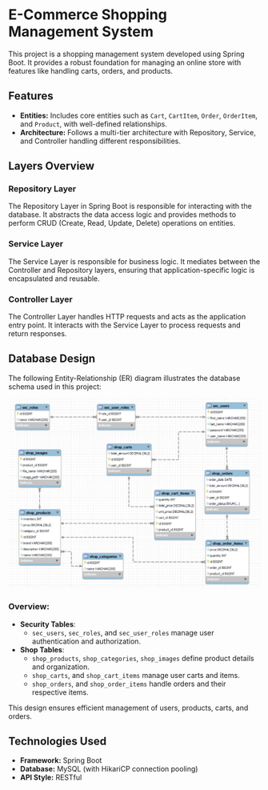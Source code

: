 # E-Commerce Shopping Management System

This project is a shopping management system developed using Spring Boot. It provides a robust foundation for managing an online store with features like handling carts, orders, and products.

## Features
- **Entities:** Includes core entities such as `Cart`, `CartItem`, `Order`, `OrderItem`, and `Product`, with well-defined relationships.
- **Architecture:** Follows a multi-tier architecture with Repository, Service, and Controller handling different responsibilities.

## Layers Overview
### Repository Layer
The Repository Layer in Spring Boot is responsible for interacting with the database. It abstracts the data access logic and provides methods to perform CRUD (Create, Read, Update, Delete) operations on entities.

### Service Layer
The Service Layer is responsible for business logic. It mediates between the Controller and Repository layers, ensuring that application-specific logic is encapsulated and reusable.

### Controller Layer
The Controller Layer handles HTTP requests and acts as the application entry point. It interacts with the Service Layer to process requests and return responses.

## Database Design
The following Entity-Relationship (ER) diagram illustrates the database schema used in this project:

![Database ER Diagram](db.JPG)

### Overview:
- **Security Tables**:
  - `sec_users`, `sec_roles`, and `sec_user_roles` manage user authentication and authorization.
- **Shop Tables**:
  - `shop_products`, `shop_categories`, `shop_images` define product details and organization.
  - `shop_carts`, and `shop_cart_items` manage user carts and items.
  - `shop_orders`, and `shop_order_items` handle orders and their respective items.

This design ensures efficient management of users, products, carts, and orders.

## Technologies Used
- **Framework:** Spring Boot  
- **Database:** MySQL (with HikariCP connection pooling)  
- **API Style:** RESTful  
